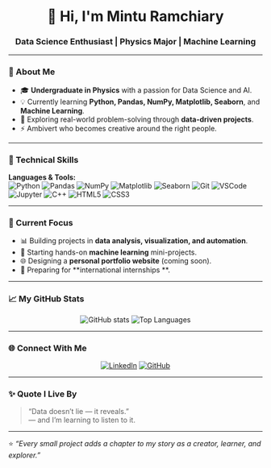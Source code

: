 <!-- 🌟 GitHub Profile README: Arjun Kalita -->

<h1 align="center">👋 Hi, I'm Mintu Ramchiary </h1>
<h3 align="center">Data Science Enthusiast | Physics Major | Machine Learning </h3>

---

### 💫 About Me  
- 🎓 **Undergraduate in Physics** with a passion for Data Science and AI.  
- 💡 Currently learning **Python, Pandas, NumPy, Matplotlib, Seaborn**, and **Machine Learning**.    
- 🔭 Exploring real-world problem-solving through **data-driven projects**.  
- ⚡ Ambivert who becomes creative around the right people.  

---

### 🧠 Technical Skills  
**Languages & Tools:**  
![Python](https://img.shields.io/badge/-Python-3776AB?logo=python&logoColor=white)
![Pandas](https://img.shields.io/badge/-Pandas-150458?logo=pandas)
![NumPy](https://img.shields.io/badge/-NumPy-013243?logo=numpy)
![Matplotlib](https://img.shields.io/badge/-Matplotlib-11557c?logo=plotly)
![Seaborn](https://img.shields.io/badge/-Seaborn-4C8CBF?logo=python)
![Git](https://img.shields.io/badge/-Git-F05032?logo=git)
![VSCode](https://img.shields.io/badge/-VSCode-007ACC?logo=visualstudiocode)
![Jupyter](https://img.shields.io/badge/-Jupyter-F37626?logo=jupyter)
![C++](https://img.shields.io/badge/-C++-00599C?logo=cplusplus)
![HTML5](https://img.shields.io/badge/-HTML5-E34F26?logo=html5)
![CSS3](https://img.shields.io/badge/-CSS3-1572B6?logo=css3)

---

### 🚀 Current Focus  
- 📊 Building projects in **data analysis, visualization, and automation**.  
- 🤖 Starting hands-on **machine learning** mini-projects.  
- 🌐 Designing a **personal portfolio website** (coming soon).  
- 🎯 Preparing for **international internships **.  

---

### 📈 My GitHub Stats  
<div align="center">
  
![GitHub stats](https://github-readme-stats.vercel.app/api?username=minturam21&show_icons=true&theme=tokyonight&hide_border=true&border_radius=12)
![Top Languages](https://github-readme-stats.vercel.app/api/top-langs/?username=YOUR_USERNAME&layout=compact&theme=tokyonight&hide_border=true&border_radius=12)

</div>

---

### 🌐 Connect With Me  
<div align="center">

[![LinkedIn](https://img.shields.io/badge/-LinkedIn-blue?logo=linkedin&logoColor=white)](https://www.linkedin.com/in/minturam20/)
[![GitHub](https://img.shields.io/badge/-GitHub-black?logo=github&logoColor=white)](https://github.com/minturam21)
</div>

---

### ✨ Quote I Live By  
> “Data doesn’t lie — it reveals.”  
> — and I’m learning to listen to it.  

---

⭐ *“Every small project adds a chapter to my story as a creator, learner, and explorer.”*  
